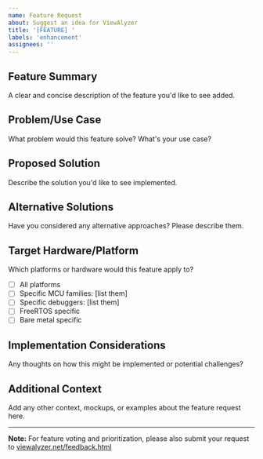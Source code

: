 ```yaml
---
name: Feature Request
about: Suggest an idea for ViewAlyzer
title: '[FEATURE] '
labels: 'enhancement'
assignees: ''
---
```


## Feature Summary
A clear and concise description of the feature you'd like to see added.

## Problem/Use Case
What problem would this feature solve? What's your use case?

## Proposed Solution
Describe the solution you'd like to see implemented.

## Alternative Solutions
Have you considered any alternative approaches? Please describe them.

## Target Hardware/Platform
Which platforms or hardware would this feature apply to?
- [ ] All platforms
- [ ] Specific MCU families: [list them]
- [ ] Specific debuggers: [list them]
- [ ] FreeRTOS specific
- [ ] Bare metal specific

## Implementation Considerations
Any thoughts on how this might be implemented or potential challenges?

## Additional Context
Add any other context, mockups, or examples about the feature request here.

---

**Note:** For feature voting and prioritization, please also submit your request to [viewalyzer.net/feedback.html](https://viewalyzer.net/feedback.html)